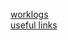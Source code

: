 [worklogs](https://github.com/jiayiliujiayi/work/blob/master/worklogs.md)  
[useful links](https://github.com/jiayiliujiayi/work/blob/master/worklogs.md)
